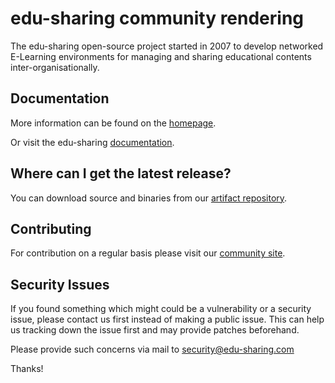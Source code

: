 edu-sharing community rendering
===========================

The edu-sharing open-source project started in 2007 to develop networked E-Learning environments for managing and sharing educational contents inter-organisationally.

Documentation
-------------
More information can be found on the [homepage](http://www.edu-sharing.com).

Or visit the edu-sharing [documentation](http://docs.edu-sharing.com/confluence/edp).

Where can I get the latest release?
-----------------------------------
You can download source and binaries from our [artifact repository](https://artifacts.edu-sharing.com/#browse/browse:community-releases).

Contributing
------------
For contribution on a regular basis please visit our [community site](http://edu-sharing-network.org/?lang=en).

Security Issues
---------------
If you found something which might could be a vulnerability or a security issue, please contact us first instead of making a public issue. This can help us tracking down the issue first and may provide patches beforehand.

Please provide such concerns via mail to security@edu-sharing.com

Thanks!
 